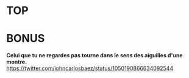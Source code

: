 # TOP


# BONUS

**Celui que tu ne regardes pas tourne dans le sens des aiguilles d'une montre.**  
https://twitter.com/johncarlosbaez/status/1050190866634092544
